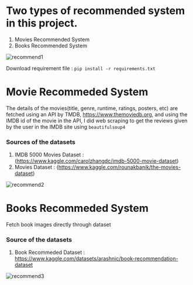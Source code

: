 # Two types of recommended system in this project.
1. Movies Recommended System
2. Books Recommended System

![recommend1](https://user-images.githubusercontent.com/61062046/192534376-4ce03859-0fac-4ff5-ae21-24c6b3eaa383.PNG)

Download requirement file : `pip install -r requirements.txt`


# Movie Recommeded System
The details of the movies(title, genre, runtime, ratings, posters, etc) are fetched using an API by TMDB, https://www.themoviedb.org, and using the 
IMDB id of the movie in the API, I did web scraping to get the reviews given by the user in the IMDB site using `beautifulsoup4` 

### Sources of the datasets 

1. IMDB 5000 Movies Dataset : (https://www.kaggle.com/carolzhangdc/imdb-5000-movie-dataset)
2. Movies Dataset : (https://www.kaggle.com/rounakbanik/the-movies-dataset)

![recommend2](https://user-images.githubusercontent.com/61062046/192534660-bf137a7b-6655-479a-a029-9cd4d3ac16a6.PNG)


# Books Recommeded System
Fetch book images directly through dataset 

### Source of the datasets

1. Book Recommeded Dataset : https://www.kaggle.com/datasets/arashnic/book-recommendation-dataset

![recommend3](https://user-images.githubusercontent.com/61062046/192534840-e6602aa5-dd37-4f2d-806f-41cc1b8387af.PNG)



